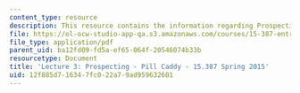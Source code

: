 ```yaml
---
content_type: resource
description: This resource contains the information regarding Prospecting - Pill Caddy.
file: https://ol-ocw-studio-app-qa.s3.amazonaws.com/courses/15-387-entrepreneurial-sales-spring-2015/12f885d716347fc022a79ad959632601_MIT15_387S15_Lecture3.pdf
file_type: application/pdf
parent_uid: ba12fd09-fd5a-ef65-064f-20546074b33b
resourcetype: Document
title: 'Lecture 3: Prospecting - Pill Caddy - 15.387 Spring 2015'
uid: 12f885d7-1634-7fc0-22a7-9ad959632601
---
```

